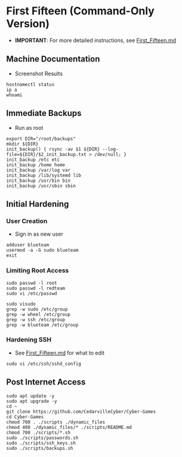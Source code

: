 # First Fifteen (Command-Only Version)
- **IMPORTANT**: For more detailed instructions, see [First_Fifteen.md](./First_Fifteen.md)
## Machine Documentation
- Screenshot Results
```Shell
hostnamectl status
ip a
whoami
```
## Immediate Backups
- Run as root
```Shell
export DIR="/root/backups"
mkdir ${DIR}
init_backup() { rsync -av $1 ${DIR} --log-file=${DIR}/$2_init_backup.txt > /dev/null; }
init_backup /etc etc
init_backup /home home
init_backup /var/log var
init_backup /lib/systemd lib
init_backup /usr/bin bin
init_backup /usr/sbin sbin
```
## Initial Hardening
  ### User Creation
- Sign in as new user
```Shell
adduser blueteam
usermod -a -G sudo blueteam
exit
```
  ### Limiting Root Access
```Shell
sudo passwd -l root
sudo passwd -l redteam
sudo vi /etc/passwd

sudo visudo
grep -w sudo /etc/group
grep -w wheel /etc/group
grep -w ssh /etc/group
grep -w blueteam /etc/group
```
  ### Hardening SSH
- See [First_Fifteen.md](./First_Fifteen.md) for what to edit
```Shell
sudo vi /etc/ssh/sshd_config
```
## Post Internet Access
```Shell
sudo apt update -y
sudo apt upgrade -y
cd ~
git clone https://github.com/CedarvilleCyber/Cyber-Games
cd Cyber-Games
chmod 700 . ./scripts ./dynamic_files
chmod 400 ./dynamic_files/* ./scripts/README.md
chmod 700 ./scripts/*.sh
sudo ./scripts/passwords.sh
sudo ./scripts/ssh_keys.sh
sudo ./scripts/backups.sh
```

